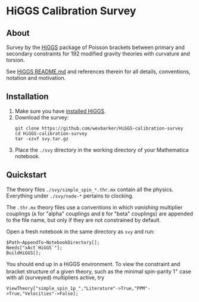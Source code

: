 # HiGGS Calibration Survey

## About

Survey by the [HiGGS](https://github.com/wevbarker/HiGGS) package of Poisson brackets between primary and secondary constraints for 192 modified gravity theories with curvature and torsion.

See [HiGGS README.md](https://github.com/wevbarker/HiGGS/README.md) and references therein for all details, conventions, notation and motivation.

## Installation
1. Make sure you have [installed HiGGS](https://github.com/wevbarker/HiGGS).
2. Download the survey: 
	```bash, git
	git clone https://github.com/wevbarker/HiGGS-calibration-survey
	cd HiGGS-calibration-survey
	tar -xzvf svy.tar.gz
	```
3. Place the `./svy` directory in the working directory of your Mathematica notebook.

## Quickstart 

The theory files `./svy/simple_spin_*.thr.mx` contain all the physics. Everything under `./svy/node-*` pertains to clocking.

The `.thr.mx` theory files use a conventions in which _vanishing_ multiplier couplings (`A` for "alpha" couplings and `B` for "beta" couplings) are appended to the file name, but only if they are not constrained by default.

Open a fresh notebook in the same directory as `svy` and run:
```wolfram
$Path~AppendTo~NotebookDirectory[];
Needs["xAct`HiGGS`"];
BuildHiGGS[];
```
You should end up in a HiGGS environment. To view the constraint and bracket structure of a given theory, such as the minimal spin-parity 1<sup>+</sup> case with all (surveyed) multipliers active, try
```wolfram
ViewTheory["simple_spin_1p_","Literature"->True,"PPM"->True,"Velocities"->False];
```
